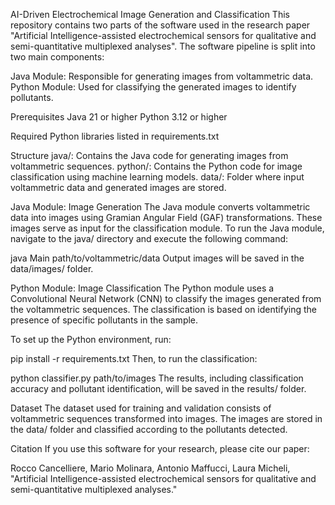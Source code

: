 AI-Driven Electrochemical Image Generation and Classification
This repository contains two parts of the software used in the research paper "Artificial Intelligence-assisted electrochemical sensors for qualitative and semi-quantitative multiplexed analyses". The software pipeline is split into two main components:

Java Module: Responsible for generating images from voltammetric data.
Python Module: Used for classifying the generated images to identify pollutants.

Prerequisites
Java 21 or higher
Python 3.12 or higher

Required Python libraries listed in requirements.txt

Structure
java/: Contains the Java code for generating images from voltammetric sequences.
python/: Contains the Python code for image classification using machine learning models.
data/: Folder where input voltammetric data and generated images are stored.

Java Module: Image Generation
The Java module converts voltammetric data into images using Gramian Angular Field (GAF) transformations. These images serve as input for the classification module. To run the Java module, navigate to the java/ directory and execute the following command:

java Main path/to/voltammetric/data
Output images will be saved in the data/images/ folder.

Python Module: Image Classification
The Python module uses a Convolutional Neural Network (CNN) to classify the images generated from the voltammetric sequences. The classification is based on identifying the presence of specific pollutants in the sample.

To set up the Python environment, run:

pip install -r requirements.txt
Then, to run the classification:

python classifier.py path/to/images
The results, including classification accuracy and pollutant identification, will be saved in the results/ folder.

Dataset
The dataset used for training and validation consists of voltammetric sequences transformed into images. The images are stored in the data/ folder and classified according to the pollutants detected.

Citation
If you use this software for your research, please cite our paper:

Rocco Cancelliere, Mario Molinara, Antonio Maffucci, Laura Micheli, "Artificial Intelligence-assisted electrochemical sensors for qualitative and semi-quantitative multiplexed analyses."

